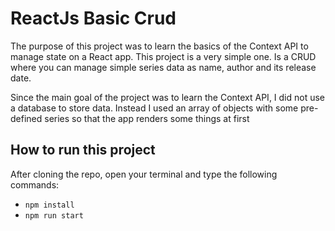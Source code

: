 # ReactJs Basic Crud

The purpose of this project was to learn the basics of the Context API to manage state on a React app.
This project is a very simple one. Is a CRUD where you can manage simple series data as name, author and its release date.

Since the main goal of the project was to learn the Context API, I did not use a database to store data. Instead I used an 
array of objects with some pre-defined series so that the app renders some things at first

## How to run this project

After cloning the repo, open your terminal and type the following commands:

- ``` npm install ```
- ``` npm run start ```
